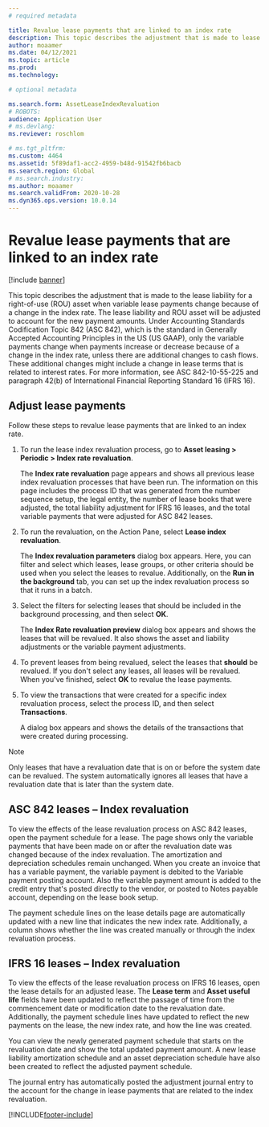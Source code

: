 ```yaml
---
# required metadata

title: Revalue lease payments that are linked to an index rate
description: This topic describes the adjustment that is made to lease the liability for a right-of-use (ROU) asset when variable lease payments change because of a change in the index rate.
author: moaamer
ms.date: 04/12/2021
ms.topic: article
ms.prod: 
ms.technology: 

# optional metadata

ms.search.form: AssetLeaseIndexRevaluation
# ROBOTS: 
audience: Application User
# ms.devlang: 
ms.reviewer: roschlom

# ms.tgt_pltfrm: 
ms.custom: 4464
ms.assetid: 5f89daf1-acc2-4959-b48d-91542fb6bacb
ms.search.region: Global
# ms.search.industry: 
ms.author: moaamer
ms.search.validFrom: 2020-10-28
ms.dyn365.ops.version: 10.0.14
---
```


# Revalue lease payments that are linked to an index rate

[!include [banner](../includes/banner.md)]

This topic describes the adjustment that is made to the lease liability for a right-of-use (ROU) asset when variable lease payments change because of a change in the index rate. The lease liability and ROU asset will be adjusted to account for the new payment amounts. Under Accounting Standards Codification Topic 842 (ASC 842), which is the standard in Generally Accepted Accounting Principles in the US (US GAAP), only the variable payments change when payments increase or decrease because of a change in the index rate, unless there are additional changes to cash flows. These additional changes might include a change in lease terms that is related to interest rates. For more information, see ASC 842-10-55-225 and paragraph 42(b) of International Financial Reporting Standard 16 (IFRS 16).

## Adjust lease payments

Follow these steps to revalue lease payments that are linked to an index rate.

1. To run the lease index revaluation process, go to **Asset leasing \> Periodic \> Index rate revaluation**.

    The **Index rate revaluation** page appears and shows all previous lease index revaluation processes that have been run. The information on this page includes the process ID that was generated from the number sequence setup, the legal entity, the number of lease books that were adjusted, the total liability adjustment for IFRS 16 leases, and the total variable payments that were adjusted for ASC 842 leases.

2. To run the revaluation, on the Action Pane, select **Lease index revaluation**.

    The **Index revaluation parameters** dialog box appears. Here, you can filter and select which leases, lease groups, or other criteria should be used when you select the leases to revalue. Additionally, on the **Run in the background** tab, you can set up the index revaluation process so that it runs in a batch.

4. Select the filters for selecting leases that should be included in the background processing, and then select **OK**.

    The **Index Rate revaluation preview** dialog box appears and shows the leases that will be revalued. It also shows the asset and liability adjustments or the variable payment adjustments.
    
5. To prevent leases from being revalued, select the leases that **should** be revalued. If you don't select any leases, all leases will be revalued. When you've finished, select **OK** to revalue the lease payments.
6. To view the transactions that were created for a specific index revaluation process, select the process ID, and then select **Transactions**.

    A dialog box appears and shows the details of the transactions that were created during processing.

> [!NOTE]
> Only leases that have a revaluation date that is on or before the system date can be revalued. The system automatically ignores all leases that have a revaluation date that is later than the system date.

## ASC 842 leases – Index revaluation

To view the effects of the lease revaluation process on ASC 842 leases, open the payment schedule for a lease. The page shows only the variable payments that have been made on or after the revaluation date was changed because of the index revaluation. The amortization and depreciation schedules remain unchanged. When you create an invoice that has a variable payment, the variable payment is debited to the Variable payment posting account. Also the variable payment amount is added to the credit entry that's posted directly to the vendor, or posted to Notes payable account, depending on the lease book setup.

The payment schedule lines on the lease details page are automatically updated with a new line that indicates the new index rate. Additionally, a column shows whether the line was created manually or through the index revaluation process.

## IFRS 16 leases – Index revaluation

To view the effects of the lease revaluation process on IFRS 16 leases, open the lease details for an adjusted lease. The **Lease term** and **Asset useful life** fields have been updated to reflect the passage of time from the commencement date or modification date to the revaluation date. Additionally, the payment schedule lines have updated to reflect the new payments on the lease, the new index rate, and how the line was created.

You can view the newly generated payment schedule that starts on the revaluation date and show the total updated payment amount. A new lease liability amortization schedule and an asset depreciation schedule have also been created to reflect the adjusted payment schedule.

The journal entry has automatically posted the adjustment journal entry to the account for the change in lease payments that are related to the index revaluation.


[!INCLUDE[footer-include](../../includes/footer-banner.md)]
